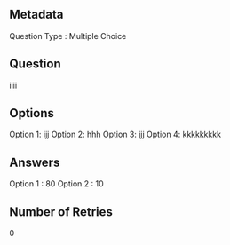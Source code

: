 ## Metadata
Question Type : Multiple Choice

## Question
iiii

## Options
Option 1: ijj
Option 2: hhh
Option 3: jjj
Option 4: kkkkkkkkk

## Answers
Option 1 : 80
Option 2 : 10

## Number of Retries
0

